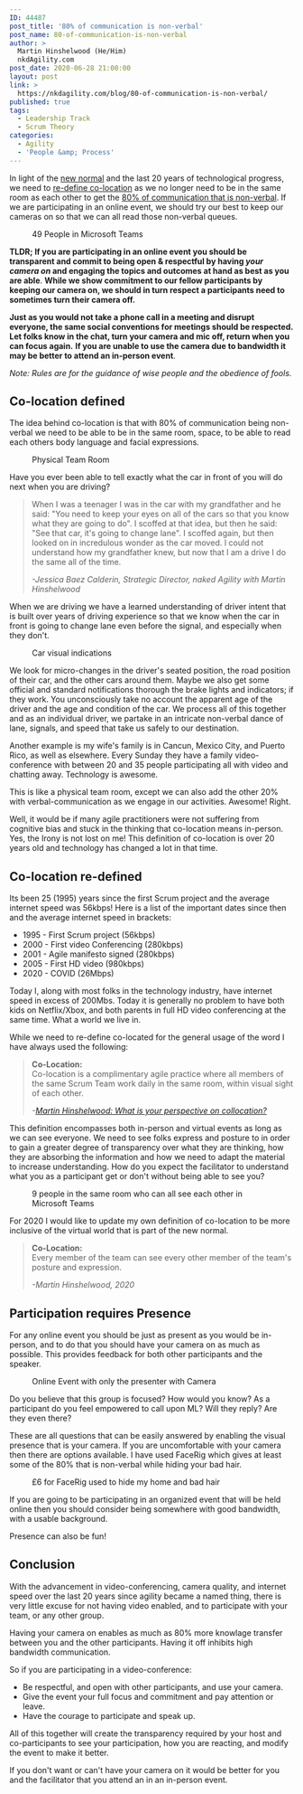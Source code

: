 ```yaml
---
ID: 44487
post_title: '80% of communication is non-verbal'
post_name: 80-of-communication-is-non-verbal
author: >
  Martin Hinshelwood (He/Him)
  nkdAgility.com
post_date: 2020-06-28 21:00:00
layout: post
link: >
  https://nkdagility.com/blog/80-of-communication-is-non-verbal/
published: true
tags:
  - Leadership Track
  - Scrum Theory
categories:
  - Agility
  - 'People &amp; Process'
---
```

<!-- wp:paragraph -->
<p>In light of the <a href="https://nkdagility.com/blog/live-virtual-classrooms-and-the-new-normal/">new normal</a> and the last 20 years of technological progress, we need to <a href="https://nkdagility.com/blog/what-is-your-perspective-on-collocation/">re-define co-location</a> as we no longer need to be in the same room as each other to get the <a aria-label="undefined (opens in a new tab)" href="https://journals.lww.com/thehearingjournal/Fulltext/2016/05000/The_Art_of_Nonverbal_Communication_in_Practice.5.aspx" target="_blank" rel="noreferrer noopener">80% of communication that is non-verbal</a>.  If we are participating in an online event, we should try our best to keep our cameras on so that we can all read those non-verbal queues. </p>
<!-- /wp:paragraph -->

<!-- wp:image {"id":44489,"sizeSlug":"large"} -->
<figure class="wp-block-image size-large"><img src="https://nkdagility.com/wp-content/uploads/2020/06/image-21.png" alt="" class="wp-image-44489"/><figcaption>49 People in Microsoft Teams</figcaption></figure>
<!-- /wp:image -->

<!-- wp:paragraph -->
<p><strong>TLDR; If you are participating in an online event you should be transparent and commit to being open &amp; respectful by having </strong><em><strong>your camera on</strong></em><strong> and engaging the topics and outcomes at hand as best as you are able</strong>. <strong>While we show commitment to our fellow participants by keeping our camera on, we should in turn respect a participants need to sometimes turn their camera off. </strong></p>
<!-- /wp:paragraph -->

<!-- wp:paragraph -->
<p><strong>Just as you would not take a phone call in a meeting and disrupt everyone, the same social conventions for meetings should be respected. Let folks know in the chat, turn your camera and mic off, return when you can focus again.</strong> <strong>If you are unable to use the camera due to bandwidth it may be better to attend an in-person event</strong>.</p>
<!-- /wp:paragraph -->

<!-- wp:paragraph -->
<p><em>Note: Rules are for the guidance of wise people and the obedience of fools. </em></p>
<!-- /wp:paragraph -->

<!-- wp:heading -->
<h2 id="h-co-location-defined">Co-location defined</h2>
<!-- /wp:heading -->

<!-- wp:paragraph -->
<p>The idea behind co-location is that with 80% of communication being non-verbal we need to be able to be in the same room, space, to be able to read each others body language and facial expressions. </p>
<!-- /wp:paragraph -->

<!-- wp:image {"id":44490,"sizeSlug":"large"} -->
<figure class="wp-block-image size-large"><img src="https://nkdagility.com/wp-content/uploads/2020/06/image-22-960x720.png" alt="" class="wp-image-44490"/><figcaption>Physical Team Room</figcaption></figure>
<!-- /wp:image -->

<!-- wp:paragraph -->
<p>Have you ever been able to tell exactly what the car in front of you will do next when you are driving?  </p>
<!-- /wp:paragraph -->

<!-- wp:quote -->
<blockquote class="wp-block-quote"><p>When I was a teenager I was in the car with my grandfather and he said: "You need to keep your eyes on all of the cars so that you know what they are going to do". I scoffed at that idea, but then he said: "See that car, it's going to change lane". I scoffed again, but then looked on in incredulous wonder as the car moved. I could not understand how my grandfather knew, but now that I am a drive I do the same all of the time.</p><cite>-Jessica Baez Calderin, Strategic Director, naked Agility with Martin Hinshelwood</cite></blockquote>
<!-- /wp:quote -->

<!-- wp:paragraph -->
<p>When we are driving we have a learned understanding of driver intent that is built over years of driving experience so that we know when the car in front is going to change lane even before the signal, and especially when they don't. </p>
<!-- /wp:paragraph -->

<!-- wp:image {"id":44491,"sizeSlug":"large"} -->
<figure class="wp-block-image size-large"><img src="https://nkdagility.com/wp-content/uploads/2020/06/image-23.png" alt="" class="wp-image-44491"/><figcaption>Car visual indications</figcaption></figure>
<!-- /wp:image -->

<!-- wp:paragraph -->
<p>We look for micro-changes in the driver's seated position, the road position of their car, and the other cars around them. Maybe we also get some official and standard notifications thorough the brake lights and indicators; if they work. You unconsciously take no account the apparent age of the driver and the age and condition of the car. We process all of this together and as an individual driver, we partake in an intricate non-verbal dance of lane, signals, and speed that take us safely to our destination. </p>
<!-- /wp:paragraph -->

<!-- wp:paragraph -->
<p>Another example is my wife's family is in Cancun, Mexico City, and Puerto Rico, as well as elsewhere. Every Sunday they have a family video-conference with between 20 and 35 people participating all with video and chatting away. Technology is awesome.</p>
<!-- /wp:paragraph -->

<!-- wp:paragraph -->
<p>This is like a physical team room, except we can also add the other 20% with verbal-communication as we engage in our activities. Awesome! Right.</p>
<!-- /wp:paragraph -->

<!-- wp:paragraph -->
<p>Well, it would be if many agile practitioners were not suffering from cognitive bias and stuck in the thinking that co-location means in-person. Yes, the Irony is not lost on me!  This definition of co-location is over 20 years old and technology has changed a lot in that time.  </p>
<!-- /wp:paragraph -->

<!-- wp:heading -->
<h2 id="h-co-location-re-defined">Co-location re-defined</h2>
<!-- /wp:heading -->

<!-- wp:paragraph -->
<p>Its been 25 (1995) years since the first Scrum project and the average internet speed was 56kbps! Here is a list of the important dates since then and the average internet speed in brackets:</p>
<!-- /wp:paragraph -->

<!-- wp:list -->
<ul><li>1995 - First Scrum project (56kbps)</li><li>2000 - First video Conferencing (280kbps)</li><li>2001 - Agile manifesto signed (280kbps)</li><li>2005 - First HD video (980kbps)</li><li>2020 - COVID (26Mbps)</li></ul>
<!-- /wp:list -->

<!-- wp:paragraph -->
<p>Today I, along with most folks in the technology industry, have internet speed in excess of 200Mbs. Today it is generally no problem to have both kids on Netflix/Xbox, and both parents in full HD video conferencing at the same time. What a world we live in.</p>
<!-- /wp:paragraph -->

<!-- wp:paragraph -->
<p>While we need to re-define co-located for the general usage of the word I have always used the following:</p>
<!-- /wp:paragraph -->

<!-- wp:quote -->
<blockquote class="wp-block-quote"><p><strong>Co-Location:</strong><br />Co-location is a complimentary agile practice where all members of the same Scrum Team work daily in the same room, within visual sight of each other.</p><cite>-<a href="https://nkdagility.com/blog/what-is-your-perspective-on-collocation/" target="_blank" aria-label="undefined (opens in a new tab)" rel="noreferrer noopener">Martin Hinshelwood: What is your perspective on collocation?</a></cite></blockquote>
<!-- /wp:quote -->

<!-- wp:paragraph -->
<p>This definition encompasses both in-person and virtual events as long as we can see everyone. We need to see folks express and posture to in order to gain a greater degree of transparency over what they are thinking, how they are absorbing the information and how we need to adapt the material to increase understanding. How do you expect the facilitator to understand what you as a participant get or don't without being able to see you? </p>
<!-- /wp:paragraph -->

<!-- wp:image {"id":44488,"sizeSlug":"large"} -->
<figure class="wp-block-image size-large"><img src="https://nkdagility.com/wp-content/uploads/2020/06/image-20-1280x698.png" alt="" class="wp-image-44488"/><figcaption>9 people in the same room who can all see each other in Microsoft Teams</figcaption></figure>
<!-- /wp:image -->

<!-- wp:paragraph -->
<p>For 2020 I would like to update my own definition of co-location to be more inclusive of the virtual world that is part of the new normal.</p>
<!-- /wp:paragraph -->

<!-- wp:quote -->
<blockquote class="wp-block-quote"><p><strong>Co-Location:</strong><br />Every member of the team can see every other member of the team's posture and expression.</p><cite>-Martin Hinshelwood, 2020</cite></blockquote>
<!-- /wp:quote -->

<!-- wp:heading -->
<h2 id="h-participation-requires-presence">Participation requires Presence</h2>
<!-- /wp:heading -->

<!-- wp:paragraph -->
<p>For any online event you should be just as present as you would be in-person, and to do that you should have your camera on as much as possible.  This provides feedback for both other participants and the speaker.</p>
<!-- /wp:paragraph -->

<!-- wp:image {"id":44493,"sizeSlug":"large"} -->
<figure class="wp-block-image size-large"><img src="https://nkdagility.com/wp-content/uploads/2020/06/image-24-1109x720.png" alt="" class="wp-image-44493"/><figcaption>Online Event with only the presenter with Camera</figcaption></figure>
<!-- /wp:image -->

<!-- wp:paragraph -->
<p>Do you believe that this group is focused? How would you know? As a participant do you feel empowered to call upon ML? Will they reply? Are they even there?</p>
<!-- /wp:paragraph -->

<!-- wp:paragraph -->
<p>These are all questions that can be easily answered by enabling the visual presence that is your camera. If you are uncomfortable with your camera then there are options available. I have used FaceRig which gives at least some of the 80% that is non-verbal while hiding your bad hair.</p>
<!-- /wp:paragraph -->

<!-- wp:image {"id":44494,"sizeSlug":"large"} -->
<figure class="wp-block-image size-large"><img src="https://nkdagility.com/wp-content/uploads/2020/06/image-25.png" alt="" class="wp-image-44494"/><figcaption>£6 for FaceRig used to hide my home and bad hair</figcaption></figure>
<!-- /wp:image -->

<!-- wp:paragraph -->
<p>If you are going to be participating in an organized event that will be held online then you should consider being somewhere with good bandwidth, with a usable background.</p>
<!-- /wp:paragraph -->

<!-- wp:paragraph -->
<p>Presence can also be fun!</p>
<!-- /wp:paragraph -->

<!-- wp:heading -->
<h2 id="h-conclusion">Conclusion </h2>
<!-- /wp:heading -->

<!-- wp:paragraph -->
<p>With the advancement in video-conferencing, camera quality, and internet speed over the last 20 years since agility became a named thing, there is very little excuse for not having video enabled, and to participate with your team, or any other group.</p>
<!-- /wp:paragraph -->

<!-- wp:paragraph -->
<p>Having your camera on enables as much as 80% more knowlage transfer between you and the other participants. Having it off inhibits high bandwidth communication. </p>
<!-- /wp:paragraph -->

<!-- wp:paragraph -->
<p>So if you are participating in a video-conference:</p>
<!-- /wp:paragraph -->

<!-- wp:list -->
<ul><li>Be respectful, and open with other participants, and use your camera. </li><li>Give the event your full focus and commitment and pay attention or leave.</li><li>Have the courage to participate and speak up.</li></ul>
<!-- /wp:list -->

<!-- wp:paragraph -->
<p>All of this together will create the transparency required by your host and co-participants to see your participation, how you are reacting, and modify the event to make it better. </p>
<!-- /wp:paragraph -->

<!-- wp:paragraph -->
<p>If you don't want or can't have your camera on it would be better for you and the facilitator that you attend an in an in-person event.</p>
<!-- /wp:paragraph -->